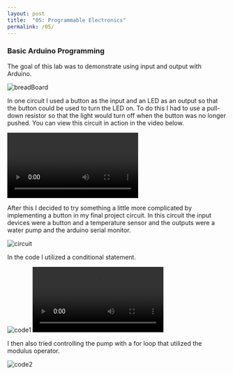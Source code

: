 ```yaml
---
layout: post
title:  "05: Programmable Electronics"
permalink: /05/
---
```


### Basic Arduino Programming

The goal of this lab was to demonstrate using input and output with Arduino. 

<img src="breadBoard.JPG" alt="breadBoard">

In one circuit I used a button as the input and an LED as an output so that the button could be used to turn the LED on. To do this I had to use a pull-down resistor so that the light would turn off when the button was no longer pushed. You can view this circuit in action in the video below.

<video>
	<source src="ledVid.mp4" type="video/mp4">
</video>


After this I decided to try something a little more complicated by implementing a button in my final project circuit. In this circuit the input devices were a button and a temperature sensor and the outputs were a water pump and the arduino serial monitor.

<img src="circuit.png" alt="circuit">

In the code I utilized a conditional statement.

<img src="code.png" alt="code1">
<video>
	<source src="pumpVid.mp4" type="video/mp4">
</video>


I then also tried controlling the pump with a for loop that utilized the modulus operator.

<img src="code2.png" alt="code2">


<!-- You can also use HTML tags to include a video -->
<!-- Or to add a download link to any (reasonably small) file in your permalink directory -->



